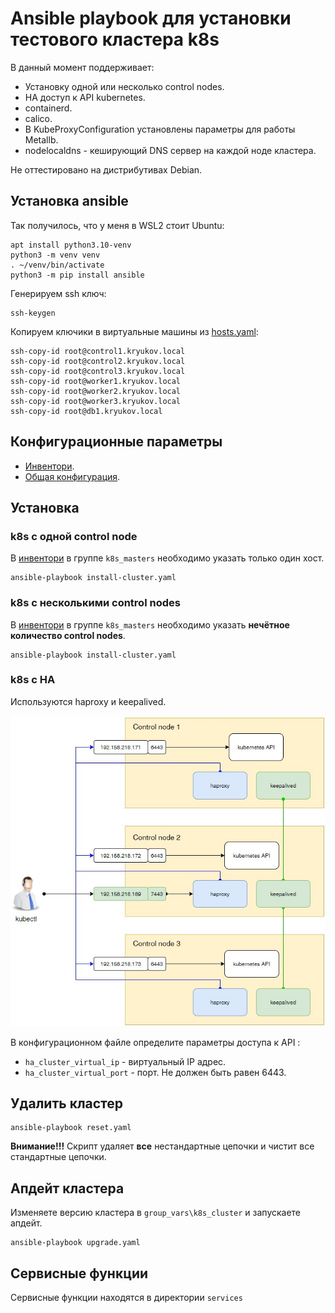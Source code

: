 # Ansible playbook для установки тестового кластера k8s

В данный момент поддерживает:

* Установку одной или несколько control nodes.
* HA доступ к API kubernetes.
* containerd.
* calico.
* В KubeProxyConfiguration установлены параметры для работы Metallb.
* nodelocaldns - кеширующий DNS сервер на каждой ноде кластера.

Не оттестировано на дистрибутивах Debian.

## Установка ansible

Так получилось, что у меня в WSL2 стоит Ubuntu:

```shell
apt install python3.10-venv
python3 -m venv venv
. ~/venv/bin/activate
python3 -m pip install ansible
```

Генерируем ssh ключ:

```shell
ssh-keygen
```

Копируем ключики в виртуальные машины из [hosts.yaml](hosts.yml):

 ```shell
ssh-copy-id root@control1.kryukov.local
ssh-copy-id root@control2.kryukov.local
ssh-copy-id root@control3.kryukov.local
ssh-copy-id root@worker1.kryukov.local
ssh-copy-id root@worker2.kryukov.local
ssh-copy-id root@worker3.kryukov.local
ssh-copy-id root@db1.kryukov.local
```

## Конфигурационные параметры

* [Инвентори](hosts.yaml).
* [Общая конфигурация](group_vars/k8s_cluster).

## Установка

### k8s с одной control node

В [инвентори](hosts.yaml) в группе `k8s_masters` необходимо указать только один хост.

```shell
ansible-playbook install-cluster.yaml
```

### k8s с несколькими control nodes

В [инвентори](hosts.yaml) в группе `k8s_masters` необходимо указать **нечётное количество
control nodes**.

```shell
ansible-playbook install-cluster.yaml
```

### k8s c HA

Используются haproxy и keepalived.

![ha cluster](images/ha_cluster.jpg)

В конфигурационном файле определите параметры доступа к API :

* `ha_cluster_virtual_ip` - виртуальный IP адрес.
* `ha_cluster_virtual_port` - порт. Не должен быть равен 6443.

## Удалить кластер

```shell
ansible-playbook reset.yaml
```

**Внимание!!!** Скрипт удаляет **все** нестандартные цепочки и чистит все стандартные цепочки.

## Апдейт кластера

Изменяете версию кластера в `group_vars\k8s_cluster` и запускаете апдейт.

```shell
ansible-playbook upgrade.yaml
```

## Сервисные функции

Сервисные функции находятся в директории `services`